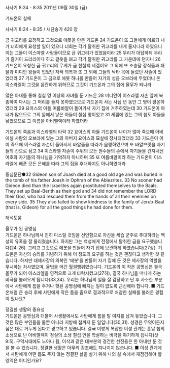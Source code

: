 사사기 8:24 - 8:35 
2011년 09월 30일 (금)

기드온의 실패



사사기 8:24 - 8:35 / 새찬송가 420 장


금 귀고리를 요청하고 그것으로 에봇을 만든 기드온
24 기드온이 또 그들에게 이르되 내가 너희에게 요청할 일이 있으니 너희는 각기 탈취한 귀고리를 내게 줄지니라 하였으니 이는 그들이 이스마엘 사람들이므로 금 귀고리가 있었음이라 25 무리가 대답하되 우리가 즐거이 드리리이다 하고 겉옷을 펴고 각기 탈취한 귀고리를 그 가운데에 던지니 26 기드온이 요청한 금 귀고리의 무게가 금 천칠백 세겔이요 그 외에 또 초승달 장식들과 패물과 미디안 왕들이 입었던 자색 의복과 또 그 외에 그들의 낙타 목에 둘렀던 사슬이 있었더라 27 기드온이 그 금으로 에봇 하나를 만들어 자기의 성읍 오브라에 두었더니 온 이스라엘이 그것을 음란하게 위하므로 그것이 기드온과 그의 집에 올무가 되니라

많은 아내를 통해 칠십 명 이상의 자녀를 둔 기드온
28 미디안이 이스라엘 자손 앞에 복종하여 다시는 그 머리를 들지 못하였으므로 기드온이 사는 사십 년 동안 그 땅이 평온하였더라 29 요아스의 아들 여룹바알이 돌아가서 자기 집에 거주하였는데 30 기드온이 아내가 많으므로 그의 몸에서 낳은 아들이 칠십 명이었고 31 세겜에 있는 그의 첩도 아들을 낳았으므로 그 이름을 아비멜렉이라 하였더라

기드온의 죽음과 이스라엘의 타락
32 요아스의 아들 기드온이 나이가 많아 죽으매 아비에셀 사람의 오브라에 있는 그의 아버지 요아스의 묘실에 장사되었더라 33 기드온이 이미 죽으매 이스라엘 자손이 돌아서서 바알들을 따라가 음행하였으며 또 바알브릿을 자기들의 신으로 삼고 34 이스라엘 자손이 주위의 모든 원수들의 손에서 자기들을 건져내신 여호와 자기들의 하나님을 기억하지 아니하며 35 또 여룹바알이라 하는 기드온이 이스라엘에 베푼 모든 은혜를 따라 그의 집을 후대하지도 아니하였더라


중심문단●32 Gideon son of Joash died at a good old age and was buried in the tomb of his father Joash in Ophrah of the Abiezrites. 33 No sooner had Gideon died than the Israelites again prostituted themselves to the Baals. They set up Baal-Berith as their god and 34 did not remember the LORD their God, who had rescued them from the hands of all their enemies on every side. 35 They also failed to show kindness to the family of Jerub-Baal (that is, Gideon) for all the good things he had done for them.

해석도움





올무가 된 공명심  
기드온은 하나님께서 친히 다스릴 것임을 선언함으로 자신을 세습 군주로 추대하려는 백성의 유혹을 잘 물리쳤습니다. 하지만 그는 백성에게 전쟁에서 탈취한 금을 요구했습니다(24-26). 그리고 그것으로 에봇을 만들어 자기 집에 보관하게 하였습니다(27상). 기드온은 자신의 승리를 기념하기 위해 이 정도의 요구를 하는 것은 괜찮다고 생각한 것 같습니다. 하지만 대제사장의 의복인 ‘에봇’을 만들어 자기 집에 둔 것은 제사장의 역할을 무시하는 처사였으며, 율법을 어긴 월권행위였습니다. 기드온의 이 작은 공명심은 결국 올무가 되어 이스라엘을 영적으로 크게 타락시켰고(27하), 결국 하나님을 떠나게 하는 비극을 불러오게 됩니다(33,34). 우리는 하나님의 일을 잘 감당하고 난 후 사소한 부분에서 사탄에게 틈을 주거나 헛된 공명심에 빠지는 일이 없도록 근신해야 합니다.
■ 기드온처럼 큰 승리 후에 사탄에게 작은 틈을 줌으로 결과적으로 처참한 실패를 불러온 경험이 있나요?

정결한 생활의 중요성  
기드온은 공명심과 더불어 사생활에서도 사탄에게 틈을 탈 여지를 남겨 놓았습니다. 그것은 많은 부인들을 둘뿐 아니라 지방에 첩까지 둔 일입니다(30,31). 성경은 무엇이든지 심은 대로 거두게 된다고 경고하고 있습니다. 결국 이렇게 복잡한 이성 관계는 훗날 첩의 소생으로 난 아비멜렉이 정실의 소생 칠십 인을 학살하는 비극을 야기하게 됩니다(삿 9:5). 구약시대에도 노아나 욥, 이삭과 같은 대부분의 경건한 선진들은 한 아내만 둔 것을 볼 수 있습니다. 정결한 생활은 아무리 강조해도 지나치지 않습니다.
■ 이성 관계에서 사탄에게 어떤 틈도 주지 않는 정결한 삶을 살기 위해 나의 삶 속에서 재점검해야 할 영역은 어디인가요?